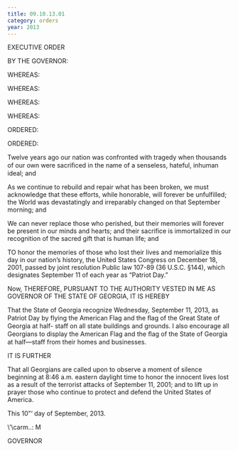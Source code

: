 ```yaml
---
title: 09.10.13.01
category: orders
year: 2013
---
```

 

EXECUTIVE ORDER

BY THE GOVERNOR:

WHEREAS:

WHEREAS:

WHEREAS:

WHEREAS:

ORDERED:

ORDERED:

Twelve years ago our nation was confronted with tragedy when thousands of our
own were sacriﬁced in the name of a senseless, hateful, inhuman ideal; and

As we continue to rebuild and repair what has been broken, we must
acknowledge that these efforts, while honorable, will forever be unfulfilled; the
World was devastatingly and irreparably changed on that September morning;
and

We can never replace those who perished, but their memories will forever be
present in our minds and hearts; and their sacrifice is immortalized in our
recognition of the sacred gift that is human life; and

TO honor the memories of those who lost their lives and memorialize this day in
our nation’s history, the United States Congress on December 18, 2001, passed by
joint resolution Public law 107-89 (36 U.S.C. §144), which designates September
11 of each year as “Patriot Day.”

Now, THEREFORE, PURSUANT TO THE AUTHORITY VESTED IN ME AS
GOVERNOR OF THE STATE OF GEORGIA, IT IS HEREBY

That the State of Georgia recognize Wednesday, September 11, 2013, as Patriot
Day by flying the American Flag and the ﬂag of the Great State of Georgia at half-
staff on all state buildings and grounds. I also encourage all Georgians to display
the American Flag and the ﬂag of the State of Georgia at half—staff from their
homes and businesses.

IT IS FURTHER

That all Georgians are called upon to observe a moment of silence beginning at
8:46 a.m. eastern daylight time to honor the innocent lives lost as a result of the
terrorist attacks of September 11, 2001; and to lift up in prayer those who
continue to protect and defend the United States of America.

This 10”‘ day of September, 2013.

\’\carm..: M

GOVERNOR

